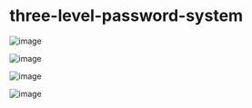 # three-level-password-system

![image](https://github.com/user-attachments/assets/fb95fc72-70ed-465b-b5e9-007083f7d004)

![image](https://github.com/user-attachments/assets/1dbfb4ed-416e-495a-a3f7-ee0acafd509b)

![image](https://github.com/user-attachments/assets/af63a0fe-5e9e-4e80-a4ed-4c59bb88c705)

![image](https://github.com/user-attachments/assets/e0e7b439-4a6f-4090-ba96-19fa66228b47)
